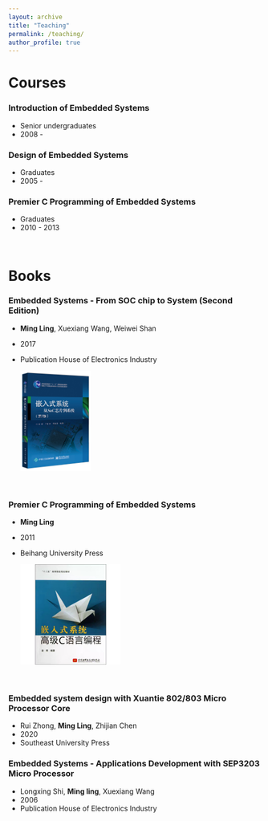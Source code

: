 ```yaml
---
layout: archive
title: "Teaching"
permalink: /teaching/
author_profile: true
---
```


# Courses
### Introduction of Embedded Systems
- Senior undergraduates
- 2008 - 

### Design of Embedded Systems
- Graduates
- 2005 - 

### Premier C Programming of Embedded Systems
- Graduates
- 2010 - 2013

<br>

# Books
### Embedded Systems - From SOC chip to System (Second Edition)
- **Ming Ling**, Xuexiang Wang, Weiwei Shan
- 2017
- Publication House of Electronics Industry
  
    <img src='../../images/my_image/soc_book.jpg' style="width:auto; max-height:200px;">
<br>

### Premier C Programming of Embedded Systems
- **Ming Ling**
- 2011
- Beihang University Press
  
    <img src='../../images/my_image/c_book.jpg' style="width:auto; max-height:200px;">
<br>

### Embedded system design with Xuantie 802/803 Micro Processor Core
- Rui Zhong, **Ming Ling**, Zhijian Chen
- 2020
- Southeast University Press

### Embedded Systems - Applications Development with SEP3203 Micro Processor
- Longxing Shi, **Ming ling**, Xuexiang Wang
- 2006
- Publication House of Electronics Industry


